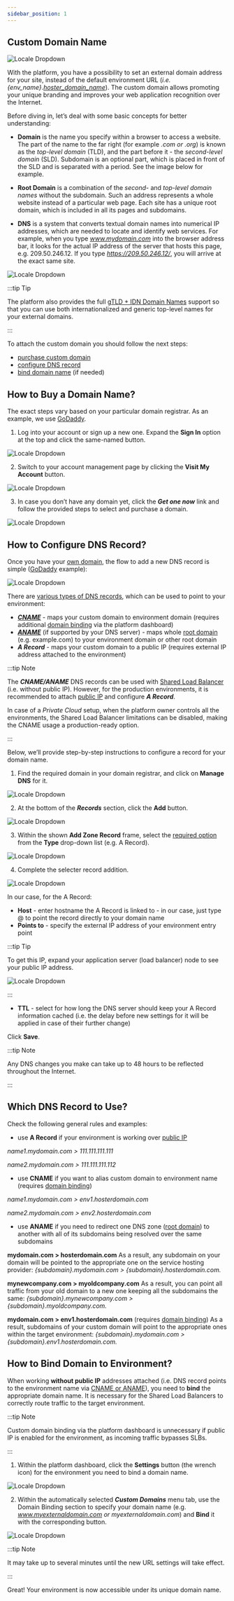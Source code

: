 ```yaml
---
sidebar_position: 1
---
```


## Custom Domain Name

<div style={{
    display: 'grid',
    gridTemplateColumns: '0.15fr 1fr',
    gap: '10px'
}}>
<div>
<div style={{
    display: 'flex',
    alignItems: 'center',
    justifyContent: 'cetner',
}}>

![Locale Dropdown](./img/CustomDomainName/01-custom-domais.png)

</div>
</div>
<div>

With the platform, you have a possibility to set an external domain address for your site, instead of the default environment URL (_i.e. {env_name}_.[_hoster_domain_name_](/docs/QuickStart/Hosters%20List%20&%20Info)). The custom domain allows promoting your unique branding and improves your web application recognition over the Internet.

</div>
</div>

Before diving in, let’s deal with some basic concepts for better understanding:

- **Domain** is the name you specify within a browser to access a website. The part of the name to the far right (for example _.com or .org_) is known as the _top-level domain_ (TLD), and the part before it - the _second-level domain_ (SLD). Subdomain is an optional part, which is placed in front of the SLD and is separated with a period. See the image below for example.

- **Root Domain** is a combination of the _second-_ and _top-level domain names_ without the subdomain. Such an address represents a whole website instead of a particular web page. Each site has a unique root domain, which is included in all its pages and subdomains.

- **DNS** is a system that converts textual domain names into numerical IP addresses, which are needed to locate and identify web services. For example, when you type *www.mydomain.com* into the browser address bar, it looks for the actual IP address of the server that hosts this page, e.g. 209.50.246.12. If you type *https://209.50.246.12/*, you will arrive at the exact same site.

<div style={{
    display:'flex',
    justifyContent: 'center',
    margin: '0 0 1rem 0'
}}>

![Locale Dropdown](./img/CustomDomainName/02-domain-name-components-scheme.png)

</div>

:::tip Tip

The platform also provides the full [gTLD + IDN Domain Names](/docs/ApplicationSetting/Domain%20Name%20Management/gTLD%20+%20IDN%20Domain%20Names%20Support) support so that you can use both internationalized and generic top-level names for your external domains.

:::

To attach the custom domain you should follow the next steps:

- [purchase custom domain](/docs/ApplicationSetting/Domain%20Name%20Management/Custom%20Domain%20Name#how-to-buy-a-domain-name)
- [configure DNS record](/docs/ApplicationSetting/Domain%20Name%20Management/Custom%20Domain%20Name#how-to-configure-dns-record)
- [bind domain name](/docs/ApplicationSetting/Domain%20Name%20Management/Custom%20Domain%20Name#how-to-bind-domain-to-environment) (if needed)

## How to Buy a Domain Name?

The exact steps vary based on your particular domain registrar. As an example, we use [GoDaddy](https://www.godaddy.com/en-in).

1. Log into your account or sign up a new one. Expand the **Sign In** option at the top and click the same-named button.

<div style={{
    display:'flex',
    justifyContent: 'center',
    margin: '0 0 1rem 0'
}}>

![Locale Dropdown](./img/CustomDomainName/03-log-into-domain-registrar.png)

</div>

2. Switch to your account management page by clicking the **Visit My Account** button.

<div style={{
    display:'flex',
    justifyContent: 'center',
    margin: '0 0 1rem 0'
}}>

![Locale Dropdown](./img/CustomDomainName/04-manage-dns-account.png)

</div>

3. In case you don’t have any domain yet, click the **_Get one now_** link and follow the provided steps to select and purchase a domain.

<div style={{
    display:'flex',
    justifyContent: 'center',
    margin: '0 0 1rem 0'
}}>

![Locale Dropdown](./img/CustomDomainName/05-get-custom-domain-name.png)

</div>

## How to Configure DNS Record?

Once you have your [own domain](/docs/ApplicationSetting/Domain%20Name%20Management/Custom%20Domain%20Name#how-to-buy-a-domain-name), the flow to add a new DNS record is simple ([GoDaddy](https://www.godaddy.com/en-in) example):

<div style={{
    display:'flex',
    justifyContent: 'center',
    margin: '0 0 1rem 0'
}}>

![Locale Dropdown](./img/CustomDomainName/05-1-godaddy-add-dns-a-record.gif)

</div>

There are [various types of DNS records](/docs/ApplicationSetting/Domain%20Name%20Management/Custom%20Domain%20Name#which-dns-record-to-use), which can be used to point to your environment:

- [**_CNAME_**](https://en.wikipedia.org/wiki/CNAME_record) - maps your custom domain to environment domain (requires additional [domain binding](/docs/ApplicationSetting/Domain%20Name%20Management/Custom%20Domain%20Name#how-to-bind-domain-to-environment) via the platform dashboard)
- [**_ANAME_**](https://en.wikipedia.org/wiki/CNAME_record#ANAME_record) (if supported by your DNS server) - maps whole [root domain](/docs/ApplicationSetting/Domain%20Name%20Management/Custom%20Domain%20Name#custom-domain-name) (e.g. example.com) to your environment domain or other root domain
- **_A Record_** - maps your custom domain to a public IP (requires external IP address attached to the environment)

:::tip Note

The **_CNAME/ANAME_** DNS records can be used with [Shared Load Balancer](/docs/ApplicationSetting/External%20Access%20To%20Applications/Shared%20Load%20Balancer) (i.e. without public IP). However, for the production environments, it is recommended to attach [public IP](/docs/ApplicationSetting/External%20Access%20To%20Applications/Public%20IP) and configure **_A Record_**.

In case of a _Private Cloud_ setup, when the platform owner controls all the environments, the Shared Load Balancer limitations can be disabled, making the CNAME usage a production-ready option.

:::

Below, we’ll provide step-by-step instructions to configure a record for your domain name.

1. Find the required domain in your domain registrar, and click on **Manage DNS** for it.

<div style={{
    display:'flex',
    justifyContent: 'center',
    margin: '0 0 1rem 0'
}}>

![Locale Dropdown](./img/CustomDomainName/06-manage-domain-name.png)

</div>

2. At the bottom of the **_Records_** section, click the **Add** button.

<div style={{
    display:'flex',
    justifyContent: 'center',
    margin: '0 0 1rem 0'
}}>

![Locale Dropdown](./img/CustomDomainName/07-add-dns-record-to-domain-name.png)

</div>

3. Within the shown **Add Zone Record** frame, select the [required option](/docs/ApplicationSetting/Domain%20Name%20Management/Custom%20Domain%20Name#which-dns-record-to-use) from the **Type** drop-down list (e.g. A Record).

<div style={{
    display:'flex',
    justifyContent: 'center',
    margin: '0 0 1rem 0'
}}>

![Locale Dropdown](./img/CustomDomainName/08-select-dns-record-type.png)

</div>

4. Complete the selecter record addition.

<div style={{
    display:'flex',
    justifyContent: 'center',
    margin: '0 0 1rem 0'
}}>

![Locale Dropdown](./img/CustomDomainName/09-configure-dns-a-record.png)

</div>

In our case, for the A Record:

- **Host** - enter hostname the A Record is linked to - in our case, just type @ to point the record directly to your domain name
- **Points to** - specify the external IP address of your environment entry point

:::tip Tip

To get this IP, expand your application server (load balancer) node to see your public IP address.

<div style={{
    display:'flex',
    justifyContent: 'center',
    margin: '0 0 1rem 0'
}}>

![Locale Dropdown](./img/CustomDomainName/10-copy-public-ip-address.png)

</div>

:::

- **TTL** - select for how long the DNS server should keep your A Record information cached (i.e. the delay before new settings for it will be applied in case of their further change)

Click **Save**.

:::tip Note

Any DNS changes you make can take up to 48 hours to be reflected throughout the Internet.

:::

## Which DNS Record to Use?

Check the following general rules and examples:

- use **A Record** if your environment is working over [public IP](/docs/ApplicationSetting/External%20Access%20To%20Applications/Public%20IP)

_name1.mydomain.com > 111.111.111.111_

_name2.mydomain.com > 111.111.111.112_

- use **CNAME** if you want to alias custom domain to environment name (requires [domain binding](/docs/ApplicationSetting/Domain%20Name%20Management/Custom%20Domain%20Name#how-to-bind-domain-to-environment))

_name1.mydomain.com > env1.hosterdomain.com_

_name2.mydomain.com > env2.hosterdomain.com_

- use **ANAME** if you need to redirect one DNS zone ([root domain](/docs/ApplicationSetting/Domain%20Name%20Management/Custom%20Domain%20Name#custom-domain-name)) to another with all of its subdomains being resolved over the same subdomains

**mydomain.com > hosterdomain.com**
As a result, any subdomain on your domain will be pointed to the appropriate one on the service hosting provider: _{subdomain}.mydomain.com > {subdomain}.hosterdomain.com._

**mynewcompany.com > myoldcompany.com**
As a result, you can point all traffic from your old domain to a new one keeping all the subdomains the same: _{subdomain}.mynewcompany.com > {subdomain}.myoldcompany.com._

**mydomain.com > env1.hosterdomain.com** (requires [domain binding](/docs/ApplicationSetting/Domain%20Name%20Management/Custom%20Domain%20Name#how-to-bind-domain-to-environment))
As a result, subdomains of your custom domain will point to the appropriate ones within the target environment: _{subdomain}.mydomain.com > {subdomain}.env1.hosterdomain.com._

## How to Bind Domain to Environment?

When working **without public IP** addresses attached (i.e. DNS record points to the environment name via [CNAME or ANAME](/docs/ApplicationSetting/Domain%20Name%20Management/Custom%20Domain%20Name#which-dns-record-to-use)), you need to **bind** the appropriate domain name. It is necessary for the Shared Load Balancers to correctly route traffic to the target environment.

:::tip Note

Custom domain binding via the platform dashboard is unnecessary if public IP is enabled for the environment, as incoming traffic bypasses SLBs.

:::

1. Within the platform dashboard, click the **Settings** button (the wrench icon) for the environment you need to bind a domain name.

<div style={{
    display:'flex',
    justifyContent: 'center',
    margin: '0 0 1rem 0'
}}>

![Locale Dropdown](./img/CustomDomainName/11-environment-settings.png)

</div>

2. Within the automatically selected **_Custom Domains_** menu tab, use the Domain Binding section to specify your domain name (e.g. *www.myexternaldomain.com or myexternaldomain.com*) and **Bind** it with the corresponding button.

<div style={{
    display:'flex',
    justifyContent: 'center',
    margin: '0 0 1rem 0'
}}>

![Locale Dropdown](./img/CustomDomainName/12-bind-custom-domain-to-environment.png)

</div>

:::tip Note

It may take up to several minutes until the new URL settings will take effect.

:::

Great! Your environment is now accessible under its unique domain name.

